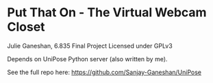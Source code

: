 # Put That On - The Virtual Webcam Closet

Julie Ganeshan, 6.835 Final Project
Licensed under GPLv3

Depends on UniPose Python server (also written by me).

See the full repo here:
https://github.com/Sanjay-Ganeshan/UniPose
